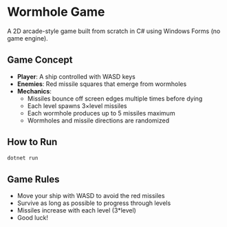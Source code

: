 # Wormhole Game

A 2D arcade-style game built from scratch in C# using Windows Forms (no game engine).

## Game Concept

- **Player**: A ship controlled with WASD keys
- **Enemies**: Red missile squares that emerge from wormholes
- **Mechanics**: 
  - Missiles bounce off screen edges multiple times before dying
  - Each level spawns 3×level missiles
  - Each wormhole produces up to 5 missiles maximum
  - Wormholes and missile directions are randomized

## How to Run

```bash
dotnet run
```

## Game Rules

- Move your ship with WASD to avoid the red missiles
- Survive as long as possible to progress through levels
- Missiles increase with each level (3*level)
- Good luck!
